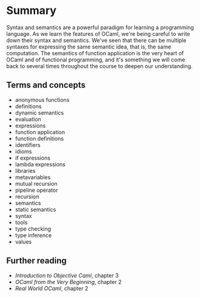 # Summary

Syntax and semantics are a powerful paradigm for learning a programming
language.  As we learn the features of OCaml, we're being careful to write
down their syntax and semantics.  We've seen that there can be multiple
syntaxes for expressing the same semantic idea, that is, the same computation.
The semantics of function application is the very heart of OCaml and of
functional programming, and it's something we will come back to several
times throughout the course to deepen our understanding.

## Terms and concepts

* anonymous functions
* definitions
* dynamic semantics
* evaluation
* expressions
* function application
* function definitions
* identifiers
* idioms
* if expressions
* lambda expressions
* libraries
* metavariables
* mutual recursion
* pipeline operator
* recursion
* semantics
* static semantics
* syntax
* tools
* type checking 
* type inference
* values

## Further reading

* *Introduction to Objective Caml*, chapter 3
* *OCaml from the Very Beginning*, chapter 2
* *Real World OCaml*, chapter 2
